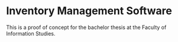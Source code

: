 # Inventory Management Software

This is a proof of concept for the bachelor thesis at the Faculty of Information Studies.